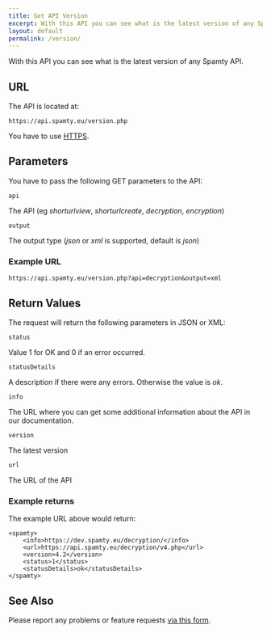 ```yaml
---
title: Get API Version
excerpt: With this API you can see what is the latest version of any Spamty API.
layout: default
permalink: /version/
---
```

With this API you can see what is the latest version of any Spamty API.

## URL

The API is located at:

    https://api.spamty.eu/version.php

You have to use [HTTPS](../https/).

## Parameters

You have to pass the following GET parameters to the API:

`api`

The API (eg *shorturlview*, *shorturlcreate*, *decryption*, *encryption*)

`output`

The output type (*json* or *xml* is supported, default is *json*)

### Example URL

    https://api.spamty.eu/version.php?api=decryption&output=xml


## Return Values

The request will return the following parameters in JSON or XML:

`status`

Value 1 for OK and 0 if an error occurred.

`statusDetails`

A description if there were any errors. Otherwise the value is *ok*.

`info`

The URL where you can get some additional information about the API in our documentation.

`version`

The latest version

`url`

The URL of the API

### Example returns

The example URL above would return:

    <spamty>
    	<info>https://dev.spamty.eu/decryption/</info>
    	<url>https://api.spamty.eu/decryption/v4.php</url>
    	<version>4.2</version>
    	<status>1</status>
    	<statusDetails>ok</statusDetails>
    </spamty>


## See Also

Please report any problems or feature requests [via this form](https://spamty.eu/contact-dev.php).

